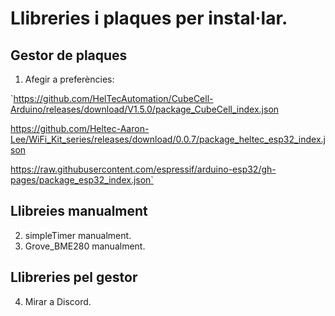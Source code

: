 # Llibreries i  plaques per instal·lar.
## Gestor de plaques
1. Afegir a preferències:

`https://github.com/HelTecAutomation/CubeCell-Arduino/releases/download/V1.5.0/package_CubeCell_index.json

https://github.com/Heltec-Aaron-Lee/WiFi_Kit_series/releases/download/0.0.7/package_heltec_esp32_index.json

https://raw.githubusercontent.com/espressif/arduino-esp32/gh-pages/package_esp32_index.json`
## Llibreies manualment
2. simpleTimer manualment.
3. Grove_BME280 manualment.
## Llibreries pel gestor
4. Mirar a Discord.
   
